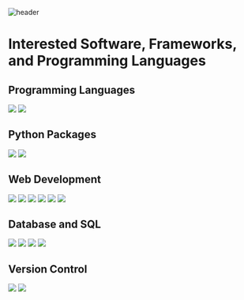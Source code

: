 ![header](https://capsule-render.vercel.app/api?type=waving&color=gradient&height=200&section=header&text=NeckyKim&fontSize=60)



# Interested Software, Frameworks, and Programming Languages

## Programming Languages
<img src="https://img.shields.io/badge/C-A8B9CC
?style=flat-square
&logo=C
&logoColor=black"/>
<img src="https://img.shields.io/badge/Python-3776AB
?style=flat-square
&logo=Python
&logoColor=white"/>

## Python Packages
<img src="https://img.shields.io/badge/Selenium-43B02A
?style=flat-square
&logo=Selenium
&logoColor=white"/>
<img src="https://img.shields.io/badge/Pandas-150458
?style=flat-square
&logo=pandas
&logoColor=white"/>

## Web Development
<img src="https://img.shields.io/badge/HTML-E34F26
?style=flat-square
&logo=HTML5
&logoColor=white"/>
<img src="https://img.shields.io/badge/CSS-1572B6
?style=flat-square
&logo=CSS3
&logoColor=white"/>
<img src="https://img.shields.io/badge/JavaScript-F7DF1E
?style=flat-square
&logo=JavaScript
&logoColor=black"/>
<img src="https://img.shields.io/badge/React-61DAFB
?style=flat-square
&logo=React
&logoColor=black"/>
<img src="https://img.shields.io/badge/Netlify-00C7B7
?style=flat-square
&logo=Netlify
&logoColor=white"/>
<img src="https://img.shields.io/badge/Firebase-FFCA28
?style=flat-square
&logo=Firebase
&logoColor=black"/>

## Database and SQL
<img src="https://img.shields.io/badge/MySQL-4479A1
?style=flat-square
&logo=MySQL
&logoColor=white"/>
<img src="https://img.shields.io/badge/MariaDB-003545
?style=flat-square
&logo=MariaDB
&logoColor=white"/>
<img src="https://img.shields.io/badge/Amazon EC2-FF9900
?style=flat-square
&logo=Amazon EC2
&logoColor=white"/>
<img src="https://img.shields.io/badge/Amazon RDS-527FFF
?style=flat-square
&logo=Amazon RDS
&logoColor=white"/>

## Version Control
<img src="https://img.shields.io/badge/Git-F05032
?style=flat-square
&logo=Git
&logoColor=white"/>
<img src="https://img.shields.io/badge/GitHub-181717
?style=flat-square
&logo=GitHub
&logoColor=white"/>